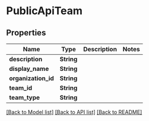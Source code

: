 # PublicApiTeam

## Properties

Name | Type | Description | Notes
------------ | ------------- | ------------- | -------------
**description** | **String** |  | 
**display_name** | **String** |  | 
**organization_id** | **String** |  | 
**team_id** | **String** |  | 
**team_type** | **String** |  | 

[[Back to Model list]](../README.md#documentation-for-models) [[Back to API list]](../README.md#documentation-for-api-endpoints) [[Back to README]](../README.md)



